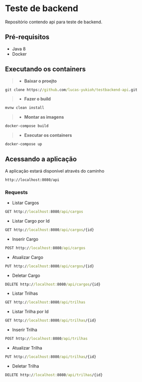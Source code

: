 # Teste de backend
Repositório contendo api para teste de backend.

## Pré-requisitos
- Java 8
- Docker

## Executando os containers

> - **Baixar o proejto**
```cmd
git clone https://github.com/lucas-yukioh/testbackend-api.git
```
> - **Fazer o build**
```cmd
mvnw clean install
```
> - **Montar as imagens**
```cmd
docker-compose build
```
> - **Executar os containers**
```cmd
docker-compose up
```

## Acessando a aplicação
A aplicação estará disponível através do caminho
```cmd
http://localhost:8080/api
```

### Requests

- Listar Cargos
```cmd
GET http://localhost:8080/api/cargos
```
- Listar Cargo por Id
```cmd
GET http://localhost:8080/api/cargos/{id}
```
- Inserir Cargo
```cmd
POST http://localhost:8080/api/cargos
```
- Atualizar Cargo
```cmd
PUT http://localhost:8080/api/cargos/{id}
```
- Deletar Cargo
```cmd
DELETE http://localhost:8080/api/cargos/{id}
```

- Listar Trilhas
```cmd
GET http://localhost:8080/api/trilhas
```
- Listar Trilha por Id
```cmd
GET http://localhost:8080/api/trilhas/{id}
```
- Inserir Trilha
```cmd
POST http://localhost:8080/api/trilhas
```
- Atualizar Trilha
```cmd
PUT http://localhost:8080/api/trilhas/{id}
```
- Deletar Trilha
```cmd
DELETE http://localhost:8080/api/trilhas/{id}
```
